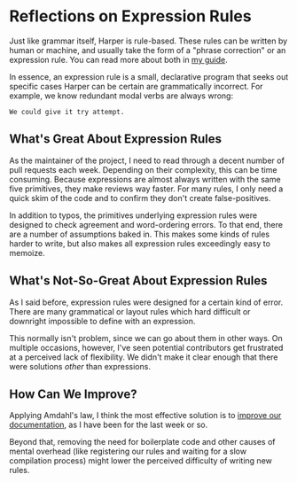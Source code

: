 # Reflections on Expression Rules

Just like grammar itself, Harper is rule-based.
These rules can be written by human or machine, and usually take the form of a "phrase correction" or an expression rule.
You can read more about both in [my guide](./writing_a_grammatical_rule_for_harper).

In essence, an expression rule is a small, declarative program that seeks out specific cases Harper can be certain are grammatically incorrect.
For example, we know redundant modal verbs are always wrong:

```plaintext
We could give it try attempt.
```

## What's Great About Expression Rules

As the maintainer of the project, I need to read through a decent number of pull requests each week.
Depending on their complexity, this can be time consuming.
Because expressions are almost always written with the same five primitives, they make reviews way faster.
For many rules, I only need a quick skim of the code and to confirm they don't create false-positives.

In addition to typos, the primitives underlying expression rules were designed to check agreement and word-ordering errors.
To that end, there are a number of assumptions baked in.
This makes some kinds of rules harder to write, but also makes all expression rules exceedingly easy to memoize.

## What's Not-So-Great About Expression Rules

As I said before, expression rules were designed for a certain kind of error.
There are many grammatical or layout rules which hard difficult or downright impossible to define with an expression.

This normally isn't problem, since we can go about them in other ways.
On multiple occasions, however, I've seen potential contributors get frustrated at a perceived lack of flexibility.
We didn't make it clear enough that there were solutions _other_ than expressions.

## How Can We Improve?

Applying Amdahl's law, I think the most effective solution is to [improve our documentation](./writing_good_documentation), as I have been for the last week or so.

Beyond that, removing the need for boilerplate code and other causes of mental overhead (like registering our rules and waiting for a slow compilation process) might lower the perceived difficulty of writing new rules.
